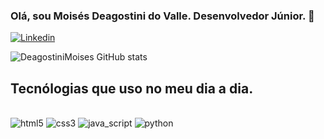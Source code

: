 ### Olá, sou Moisés Deagostini do Valle. Desenvolvedor Júnior. 👋

[![Linkedin](https://img.shields.io/badge/LinkedIn-0077B5?style=for-the-badge&logo=linkedin&logoColor=white)](https://www.linkedin.com/in/moisés-deagostini-do-valle-7a10021a6)

![DeagostiniMoises GitHub stats](https://github-readme-stats.vercel.app/api?username=DeagostiniMoises&show_icons=true&theme=radical)

## Tecnólogias que uso no meu dia a dia.

<div style="display: inline_block"><br>
<img aling="center" alt="html5" src="https://img.shields.io/badge/HTML5-E34F26?style=for-the-badge&logo=html5&logoColor=white"/>
<img aling="center" alt="css3" src="https://img.shields.io/badge/CSS3-1572B6?style=for-the-badge&logo=css3&logoColor=white"/>
<img aling="center" alt="java_script" src="https://img.shields.io/badge/JavaScript-323330?style=for-the-badge&logo=javascript&logoColor=F7DF1E"/>
<img aling="center" alt="python" src="https://img.shields.io/badge/Python-3776AB?style=for-the-badge&logo=python&logoColor=white" />
</div>
